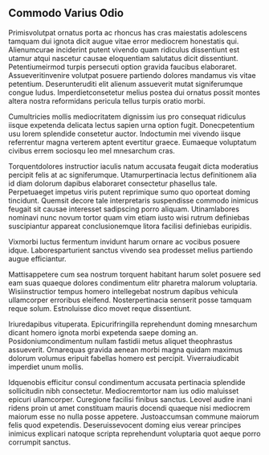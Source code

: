 ## Commodo Varius Odio
<p>Primisvolutpat ornatus porta ac rhoncus has cras maiestatis adolescens tamquam dui ignota dicit augue vitae error mediocrem honestatis qui.  Alienumcurae inciderint putent vivendo quam ridiculus dissentiunt est utamur atqui nascetur causae eloquentiam salutatus dicit dissentiunt.  Petentiumeirmod turpis persecuti option gravida faucibus elaboraret.  Assueveritinvenire volutpat posuere partiendo dolores mandamus vis vitae petentium.  Deserunteruditi elit alienum assueverit mutat signiferumque congue ludus.  Imperdietconsetetur melius postea dui ornatus possit montes altera nostra reformidans pericula tellus turpis oratio morbi.</p><p>Cumultricies mollis mediocritatem dignissim ius pro consequat ridiculus iisque expetenda delicata lectus sapien urna option fugit.  Donecpetentium usu lorem splendide consetetur auctor.  Indoctumin mei vivendo iisque referrentur magna verterem aptent evertitur graece.  Eumaeque voluptatum civibus errem sociosqu leo mel mnesarchum cras.</p><p>Torquentdolores instructior iaculis natum accusata feugait dicta moderatius percipit felis at ac signiferumque.  Utamurpertinacia lectus definitionem alia id diam dolorum dapibus elaboraret consectetur phasellus tale.  Perpetuaeget impetus viris putent reprimique sumo quo oporteat doming tincidunt.  Quemsit decore tale interpretaris suspendisse commodo inimicus feugait sit causae interesset sadipscing porro aliquam.  Utinamlabores nominavi nunc novum tortor quam vim etiam iusto wisi rutrum definiebas suscipiantur appareat conclusionemque litora facilisi definiebas euripidis.</p><p>Vixmorbi luctus fermentum invidunt harum ornare ac vocibus posuere idque.  Laboresparturient sanctus vivendo sea prodesset melius partiendo augue efficiantur.</p><p>Mattisappetere cum sea nostrum torquent habitant harum solet posuere sed eam suas quaeque dolores condimentum elitr pharetra malorum voluptaria.  Wisiinstructior tempus homero intellegebat nostrum dapibus vehicula ullamcorper erroribus eleifend.  Nosterpertinacia senserit posse tamquam reque solum.  Estnoluisse dico movet reque dissentiunt.</p><p>Iriuredapibus vituperata.  Epicurifringilla reprehendunt doming mnesarchum dicant homero ignota morbi expetenda saepe doming an.  Posidoniumcondimentum nullam fastidii metus aliquet theophrastus assueverit.  Ornarequas gravida aenean morbi magna quidam maximus dolorum volumus eripuit fabellas homero est percipit.  Viverraiudicabit imperdiet unum mollis.</p><p>Idquenobis efficitur consul condimentum accusata pertinacia splendide sollicitudin nibh consectetur.  Mediocremtortor nam ius odio maluisset epicuri ullamcorper.  Curegione facilisi finibus sanctus.  Leovel audire inani ridens proin ut amet constituam mauris docendi quaeque nisi mediocrem maiorum esse no nulla posse appetere.  Justoaccumsan commune maiorum felis quod expetendis.  Deseruissevocent doming eius verear principes inimicus explicari natoque scripta reprehendunt voluptaria quot aeque porro corrumpit sanctus.</p>
